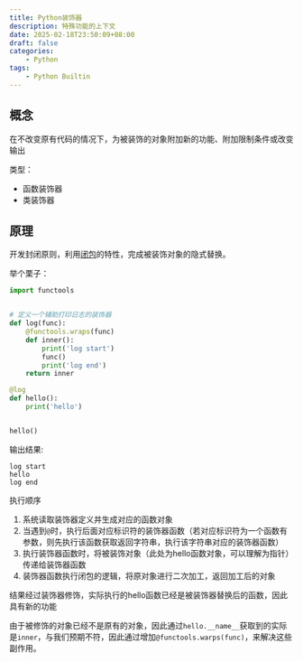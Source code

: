 ```yaml
---
title: Python装饰器
description: 特殊功能的上下文
date: 2025-02-18T23:50:09+08:00
draft: false
categories:
    - Python
tags:
    - Python Builtin
---
```


## 概念

在不改变原有代码的情况下，为被装饰的对象附加新的功能、附加限制条件或改变输出

类型：
- 函数装饰器
- 类装饰器

## 原理

开发封闭原则，利用[闭包](./closure.md)的特性，完成被装饰对象的隐式替换。


举个栗子：


```python
import functools


# 定义一个辅助打印日志的装饰器
def log(func):
    @functools.wraps(func)
    def inner():
        print('log start')
        func()
        print('log end')
    return inner

@log
def hello():
    print('hello')


hello()
```

输出结果:

```
log start
hello
log end
```

执行顺序
1. 系统读取装饰器定义并生成对应的函数对象
2. 当遇到`@`时，执行后面对应标识符的装饰器函数（若对应标识符为一个函数有参数，则先执行该函数获取返回字符串，执行该字符串对应的装饰器函数）
3. 执行装饰器函数时，将被装饰对象（此处为hello函数对象，可以理解为指针）传递给装饰器函数
4. 装饰器函数执行闭包的逻辑，将原对象进行二次加工，返回加工后的对象

结果经过装饰器修饰，实际执行的hello函数已经是被装饰器替换后的函数，因此具有新的功能

由于被修饰的对象已经不是原有的对象，因此通过`hello.__name__`获取到的实际是`inner`，与我们预期不符，因此通过增加`@functools.warps(func)`，来解决这些副作用。